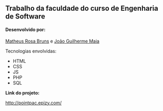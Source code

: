 ## Trabalho da faculdade do curso de Engenharia de Software

#### Desenvolvido por:
[Matheus Rosa Bruns](https://github.com/matheusbruns) e
[João Guilherme Maia](https://github.com/JoaoGuilhermeMaia)


  Tecnologias envolvidas:
  - HTML
  - CSS
  - JS
  - PHP
  - SQL


**Link do projeto:**

http://pointpac.epizy.com/
